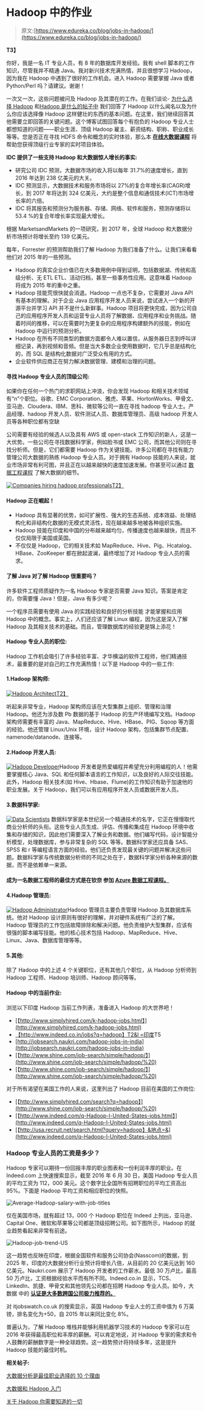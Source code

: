# Hadoop 中的作业

> 原文:[https://www.edureka.co/blog/jobs-in-hadoop/](https://www.edureka.co/blog/jobs-in-hadoop/)

**T3】**

你好，我是一名 IT 专业人员，有 8 年的数据库开发经验。我有 shell 脚本的工作知识，尽管我并不精通 Java。我对新兴技术充满热情，并且很想学习 Hadoop，因为我在 Hadoop 中遇到了很好的工作机会。进入 Hadoop 需要掌握 Java 或者 Python/Perl 吗？请建议。谢谢！

一次又一次，这些问题被问及 Hadoop 及其潜在的工作。在我们谈论- [为什么选择 Hadoop](https://www.edureka.co/blog/why-hadoop/) 和[Hadoop 是什么的帖子中](https://www.edureka.co/blog/what-is-hadoop/) 我们回答了 Hadoop 以什么闻名以及为什么你应该选择像 Hadoop 这样健壮的东西的基本问题。在这里，我们继续回答其他需要立即回答的关键问题。这个博客试图回答每个有抱负的 Hadoop 专业人士都想知道的问题——职业生涯、顶级 Hadoop 雇主、薪资结构、职称、职业成长等等。您是否正在寻找 HDFS 命令和概念的实时体验，那么本 **[在线大数据课程](https://www.edureka.co/big-data-hadoop-training-certification)** 将帮助您获得顶级行业专家的实时项目体验。

**IDC 提供了一些支持 Hadoop 和大数据惊人增长的事实:**

*   研究公司 IDC 预测，大数据市场的收入将以每年 31.7%的速度增长，直到 2016 年达到 238 亿美元的大关。
*   IDC 预测显示，大数据技术和服务市场将以 27%的复合年增长率(CAGR)增长，到 2017 年将达到 324 亿美元，大约是整个信息和通信技术(ICT)市场增长率的六倍。
*   IDC 将其报告和预测分为服务器、存储、网络、软件和服务，预测存储将以 53.4 %的复合年增长率实现最大增长。

根据 MarketsandMarkets 的一项研究，到 2017 年，全球 Hadoop 和大数据分析市场预计将增长至约 139 亿美元。

每年，Forrester 的预测帮助我们了解 Hadoop 为我们准备了什么。让我们来看看他们对 2015 年的一些预测。

*   Hadoop 的真实企业价值已在大多数用例中得到证明，包括数据湖、传统和高级分析、无 ETL ETL、活动归档，甚至一些事务性应用。这意味着 Hadoop 将成为 2015 年的重中之重。
*   Hadoop 技能荒很快就会消退。Hadoop 一点也不复杂，它需要对 Java API 有基本的理解。对于企业 Java 应用程序开发人员来说，尝试进入一个新的开源平台并学习 API 并不是什么新鲜事。Hadoop 项目将更快完成，因为公司自己的应用程序开发人员和运营专业人员将了解数据、应用程序和业务挑战。随着时间的推移，可以在需要时为更复杂的应用程序构建额外的技能，例如在 Hadoop 中运行的预测分析。
*   Hadoop 在所有不同类型的数据方面都令人难以置信，从服务器日志到呼叫详细记录，再到视频和音频。但是当大多数企业使用数据时，它几乎总是结构化的，而 SQL 是结构化数据对广泛受众有用的方式。
*   企业软件供应商正在努力解决数据管理、建模和治理的问题。

#### **寻找 Hadoop 专业人员的顶级公司:**

如果你在任何一个热门的求职网站上冲浪，你会发现 Hadoop 和相关技术领域有“n”个职位。谷歌、EMC Corporation、雅虎、苹果、HortonWorks、甲骨文、亚马逊、Cloudera、IBM、思科、微软等公司一直在寻找 hadoop 专业人士。产品经理、hadoop 开发人员、软件测试人员、数据库管理员、高级 hadoop 开发人员等各种职位都有空缺

公司需要有经验的候选人以及具有 AWS 或 open-stack 工作知识的新人，这是一大优势。一些公司在寻找数据科学家，例如脸书或 EMC 公司，而其他公司则在寻找分析师。但是，它们都需要 Hadoop 作为关键技能。许多公司都在寻找有能力管理公司大数据的熟练 Hadoop 专业人员。对于拥有 Hadoop 技能的人来说，就业市场非常有利可图，并且正在以越来越快的速度加速发展。你甚至可以通过 [数据工程课程](https://www.edureka.co/microsoft-azure-data-engineering-certification-course) 了解大数据的细节。

[![Companies hiring hadoop professionals](../Images/99c12744f74a4030fee2d4f4a5527c2c.png "Companies hiring hadoop professionals")T2】](https://cdn.edureka.co/blog/wp-content/uploads/2013/04/2-o.jpg)

#### Hadoop 正在崛起！

*   Hadoop 具有显著的优势，如可扩展性、强大的生态系统、成本效益、处理结构化和非结构化数据的无模式灵活性，现在越来越多地被各种组织实施。
*   Hadoop 技能在印度和中国的分布越来越均匀，传播速度也越来越快，而且不仅仅局限于美国或英国。
*   不仅仅是 Hadoop，它的相关技术如 MapReduce、Hive、Pig、Hcatalog、HBase、ZooKeeper 都在掀起波澜，最终增加了对 Hadoop 专业人员的需求。

#### **了解 Java 对了解 Hadoop 很重要吗？**

许多软件工程师质疑作为一名 Hadoop 专家是否需要 Java 知识。答案是肯定的，你需要懂 Java！但是，Java 有多少呢？

一个程序员需要有使用 Java 的实践经验和良好的分析技能 才能掌握和应用 Hadoop 中的概念。事实上，人们还应该了解 Linux 编程，因为这是深入了解 Hadoop 及其相关技术的基础。而且，管理数据库的经验更是锦上添花！

#### **Hadoop 专业人员的职位:**

Hadoop 工作机会吸引了许多经验丰富、才华横溢的软件工程师，他们精通技术，最重要的是对自己的工作充满热情！以下是 Hadoop 中的一些工作:

#### 1.Hadoop 架构师:

[![ Hadoop Architect](../Images/0c40b68f36c8cca0b19e09908246c1da.png "Hadoop Architect: Designation in Hadoop ")T2】](https://cdn.edureka.co/blog/wp-content/uploads/2013/04/3-o.png)

听起来非常专业，Hadoop 架构师应该在大型集群上组织、管理和治理 Hadoop。他还为涉及数 Pb 数据的基于 Hadoop 的生产环境编写文档。Hadoop 架构师需要有丰富的 Java、MapReduce、Hive、HBase、PIG、Sqoop 等方面的经验。他还管理 Linux/Unix 环境，设计 Hadoop 架构，包括集群节点配置、namenode/datanode、连接等。

#### 2.Hadoop 开发人员:

[![Hadoop Developer](../Images/42d8b0ae077e3fd64cf49ef4e58512b4.png "Hadoop Developer: Designation in Hadoop ")](https://cdn.edureka.co/blog/wp-content/uploads/2013/04/4-o.png)Hadoop 开发者是热爱编程并希望充分利用编程的人！他需要掌握核心 Java、SQL 和任何脚本语言的工作知识，以及良好的人际交往技能。此外，Hadoop 相关技术(如 Hive、Hbase、Flume)的工作知识有助于加速他的职业发展。关于 Hadoop，我们可以有应用程序开发人员或数据开发人员。

#### 3.数据科学家:

[![Data Scientists](../Images/dbe9037d8091b1333f14017e056d206f.png "Data Scientists: Designation in Hadoop ")](https://cdn.edureka.co/blog/wp-content/uploads/2013/04/5-o.png) 数据科学家是本世纪另一个精通技术的名字，它正在慢慢取代商业分析师的头衔。这些专业人员生成、评估、传播和集成在 Hadoop 环境中收集和存储的知识，因此他们需要深入了解业务和数据。他们编写代码，设计智能分析模型，处理数据库，参与非常复杂的 SQL 等等。数据科学家还应具备 SAS、SPSS 和 r 等编程语言方面的经验。他们还负责发现最关键的问题并解决这些问题。数据科学家与传统数据分析师的不同之处在于，数据科学家分析各种来源的数据，而不是依赖单一来源。

#### 成为一名数据工程师的最佳方式是在钦奈 参加 [Azure 数据工程课程。](https://www.edureka.co/microsoft-azure-data-engineering-certification-course-chennai)

#### 4.Hadoop 管理员:

[![Hadoop Administrator](../Images/8c6819298e615d35ee36948cefb3ceb4.png "Hadoop Administrator: Designation in Hadoop ")](https://cdn.edureka.co/blog/wp-content/uploads/2013/04/6-o.png)Hadoop 管理员主要负责管理 Hadoop 及其数据库系统。他对 Hadoop 设计原则有很好的理解，并对硬件系统有广泛的了解。Hadoop 管理员的工作包括故障排除和解决问题。他负责维护大型集群，应该有很强的脚本编写技能。他的核心技术包括 Hadoop、MapReduce、Hive、Linux、Java、数据库管理等等。

#### 5.其他:

除了 Hadoop 中的上述 4 个关键职位，还有其他几个职位，从 Hadoop 分析师到 Hadoop 工程师、Hadoop 培训师、Hadoop 顾问等等。

#### **Hadoop 中的当前作业:**

浏览以下印度 Hadoop 当前工作列表，准备进入 Hadoop 的大世界吧！

*   [【http://www.simplyhired.com/k-hadoop-jobs.html】](http://www.simplyhired.com/k-hadoop-jobs.html)
*   [【http://www.indeed.co.in/jobs?q=hadoop】T2&l =印度](http://www.indeed.co.in/jobs?q=hadoop&l=india)T5
*   [http://jobsearch.naukri.com/hadoop-jobs-in-india](http://jobsearch.naukri.com/hadoop-jobs-in-india)
*   [【http://www.shine.com/job-search/simple/hadoop/】](http://www.shine.com/job-search/simple/hadoop/%20)
*   [【http://www.shine.com/job-search/simple/hadoop/】](http://www.shine.com/job-search/simple/hadoop/%20)

对于所有渴望在美国工作的人来说，这里列出了 Hadoop 目前在美国的工作岗位:

*   [【http://www.simplyhired.com/search?q=hadoop】](http://www.shine.com/job-search/simple/hadoop/%20)
*   [【http://www.indeed.com/q-Hadoop-l-United-States-jobs.html】](http://www.indeed.com/q-Hadoop-l-United-States-jobs.html)
*   [【http://usa.recruit.net/search.html?query=hadoop】&地点=&](http://www.indeed.com/q-Hadoop-l-United-States-jobs.html)

### **Hadoop 专业人员的工资是多少？**

Hadoop 专家可以期待一份回报丰厚的职业图表和一份利润丰厚的职业。在 Indeed.com 上快速搜索显示，截至 2016 年 6 月 30 日，美国 Hadoop 专业人员的平均工资为 112，000 美元。这个数字比全国所有招聘职位的平均工资高出 95%。下面是 Hadoop 平均工资和相应职位的快照。

![Average-Hadoop-salary-with-job-titles](../Images/954ed3e33ca7a9467235c03e2c87ed7f.png)

仅在美国市场，就有超过 13，000 个 Hadoop 职位在 Indeed 上列出，亚马逊、Capital One、微软和苹果等公司都是顶级招聘公司。如下图所示，Hadoop 的就业趋势看起来非常有前途。

![Hadoop-job-trend-US](../Images/2abe2fabb6990461f7bd33d2a364d3bf.png)

这一趋势也反映在印度，根据全国软件和服务公司协会(Nasscom)的数据，到 2025 年，印度的大数据分析行业预计将增长八倍，从目前的 20 亿美元达到 160 亿美元。Naukri.com 展示了 Hadoop 开发者的工作薪水。最低 30 万卢比，最高 50 万卢比，工资根据经验水平而有所不同。Indeed.co.in 显示，TCS、LinkedIn、凯捷、甲骨文和其他领先公司都在招聘 Hadoop 专业人员。如今，大数据 中的 [**认证是大多数跨国公司极力推荐的。**](https://www.edureka.co/blog/top-big-data-certifications)

对 itjobswatch.co.uk 的搜索显示，英国 Hadoop 专业人士的工资中值为 6 万英镑，排名变化为+50，自 2015 年以来同比变化 8%。

普遍认为，了解 Hadoop 堆栈并能够利用机器学习技术的 Hadoop 专家可以在 2016 年获得最高职位和丰厚的薪酬。可以肯定地说，对 Hadoop 专家的需求和令人鼓舞的薪酬数字是一种全球趋势。这一趋势预计将持续多年，这是提升 Hadoop 技能的最佳时机。

**相关帖子:**

[大数据分析是最佳职业选择的 10 个理由](https://www.edureka.co/blog/10-reasons-why-big-data-analytics-is-the-best-career-move "10 Reasons Why Big Data Analytics is the Best Career Move")

[大数据和 Hadoop 入门](https://www.edureka.co/big-data-and-hadoop)

[关于 Hadoop 你需要知道的一切](https://www.edureka.co/blog/hadoop-tutorial/)